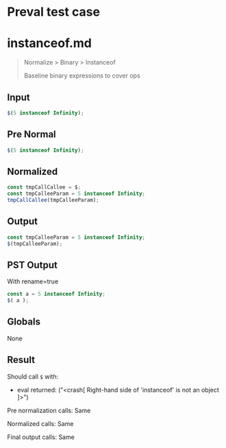 # Preval test case

# instanceof.md

> Normalize > Binary > Instanceof
>
> Baseline binary expressions to cover ops

## Input

`````js filename=intro
$(5 instanceof Infinity);
`````

## Pre Normal


`````js filename=intro
$(5 instanceof Infinity);
`````

## Normalized


`````js filename=intro
const tmpCallCallee = $;
const tmpCalleeParam = 5 instanceof Infinity;
tmpCallCallee(tmpCalleeParam);
`````

## Output


`````js filename=intro
const tmpCalleeParam = 5 instanceof Infinity;
$(tmpCalleeParam);
`````

## PST Output

With rename=true

`````js filename=intro
const a = 5 instanceof Infinity;
$( a );
`````

## Globals

None

## Result

Should call `$` with:
 - eval returned: ("<crash[ Right-hand side of 'instanceof' is not an object ]>")

Pre normalization calls: Same

Normalized calls: Same

Final output calls: Same
